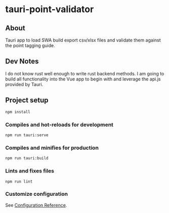 # tauri-point-validator

## About
Tauri app to load SWA build export csv/xlsx files and validate them against the point tagging guide.

## Dev Notes
I do not know rust well enough to write rust backend methods. I am going to build all functionality into the Vue app to begin with and leverage the api.js provided by Tauri.

## Project setup
```
npm install
```

### Compiles and hot-reloads for development
```
npm run tauri:serve
```

### Compiles and minifies for production
```
npm run tauri:build
```

### Lints and fixes files
```
npm run lint
```

### Customize configuration
See [Configuration Reference](https://cli.vuejs.org/config/).
